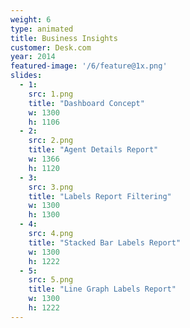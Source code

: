 ```yaml
---
weight: 6
type: animated
title: Business Insights
customer: Desk.com
year: 2014
featured-image: '/6/feature@1x.png'
slides:
  - 1:
    src: 1.png
    title: "Dashboard Concept"
    w: 1300
    h: 1106
  - 2:
    src: 2.png
    title: "Agent Details Report"
    w: 1366
    h: 1120
  - 3:
    src: 3.png
    title: "Labels Report Filtering"
    w: 1300
    h: 1300
  - 4:
    src: 4.png
    title: "Stacked Bar Labels Report"
    w: 1300
    h: 1222
  - 5:
    src: 5.png
    title: "Line Graph Labels Report"
    w: 1300
    h: 1222
---
```

